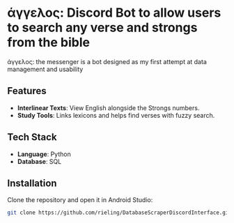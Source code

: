# άγγελος: Discord Bot to allow users to search any verse and strongs from the bible

άγγελος: the messenger is a bot designed as my first attempt at data management and usability
## Features

- **Interlinear Texts**: View English alongside the Strongs numbers.
- **Study Tools**: Links lexicons and helps find verses with fuzzy search.

## Tech Stack

- **Language**: Python
- **Database**: SQL

## Installation

Clone the repository and open it in Android Studio:

```bash
git clone https://github.com/rieling/DatabaseScraperDiscordInterface.git
